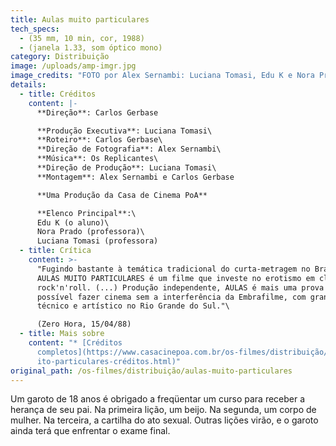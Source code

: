 ```yaml
---
title: Aulas muito particulares
tech_specs:
  - (35 mm, 10 min, cor, 1988)
  - (janela 1.33, som óptico mono)
category: Distribuição
image: /uploads/amp-imgr.jpg
image_credits: "FOTO por Alex Sernambi: Luciana Tomasi, Edu K e Nora Prado"
details:
  - title: Créditos
    content: |-
      **Direção**: Carlos Gerbase

      **Produção Executiva**: Luciana Tomasi\
      **Roteiro**: Carlos Gerbase\
      **Direção de Fotografia**: Alex Sernambi\
      **Música**: Os Replicantes\
      **Direção de Produção**: Luciana Tomasi\
      **Montagem**: Alex Sernambi e Carlos Gerbase

      **Uma Produção da Casa de Cinema PoA**

      **Elenco Principal**:\
      Edu K (o aluno)\
      Nora Prado (professora)\
      Luciana Tomasi (professora)
  - title: Crítica
    content: >-
      "Fugindo bastante à temática tradicional do curta-metragem no Brasil,
      AULAS MUITO PARTICULARES é um filme que investe no erotismo em clima de
      rock'n'roll. (...) Produção independente, AULAS é mais uma prova de que é
      possível fazer cinema sem a interferência da Embrafilme, com grande apuro
      técnico e artístico no Rio Grande do Sul."\

      (Zero Hora, 15/04/88)
  - title: Mais sobre
    content: "* [Créditos
      completos](https://www.casacinepoa.com.br/os-filmes/distribuição/aulas-mu\
      ito-particulares-créditos.html)"
original_path: /os-filmes/distribuição/aulas-muito-particulares
---
```

Um garoto de 18 anos é obrigado a freqüentar um curso para receber a herança de seu pai. Na primeira lição, um beijo. Na segunda, um corpo de mulher. Na terceira, a cartilha do ato sexual. Outras lições virão, e o garoto ainda terá que enfrentar o exame final.